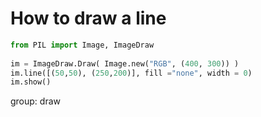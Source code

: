 # How to draw a line

```python
from PIL import Image, ImageDraw
  
im = ImageDraw.Draw( Image.new("RGB", (400, 300)) )
im.line([(50,50), (250,200)], fill ="none", width = 0)
im.show()
```


group: draw


